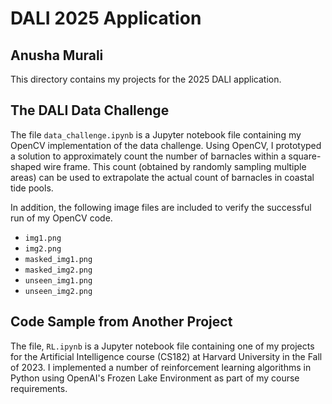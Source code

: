 # DALI 2025 Application

## Anusha Murali

This directory contains my projects for the 2025 DALI application.

##  The DALI Data Challenge

The file `data_challenge.ipynb` is a Jupyter notebook file containing my OpenCV implementation of the data challenge. Using OpenCV, I prototyped a solution to approximately count the number of barnacles within a square-shaped wire frame. This count (obtained by randomly sampling multiple areas) can be used to extrapolate the actual count of barnacles in coastal tide pools. 

In addition, the following image files are included to verify the successful run of my OpenCV code.

- `img1.png`
- `img2.png`
- `masked_img1.png`
- `masked_img2.png`
- `unseen_img1.png`
- `unseen_img2.png`

## Code Sample from Another Project

The file, `RL.ipynb` is a Jupyter notebook file containing one of my projects for the Artificial Intelligence course (CS182) at Harvard University in the Fall of 2023. I implemented a number of reinforcement learning algorithms in Python using OpenAI's Frozen Lake Environment as part of my course requirements.
